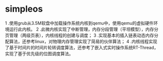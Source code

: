 # simpleos
1 .使用grub从3.5M软盘中加载操作系统内核到qemu中，使用qemu的虚拟硬件环境运行此内核。
2 .此微内核实现了中断管理，内存分段管理（平坦模型），内存分页管理（两级页表），内核线程的创建与调度；
3 .实现基本的插入链表动态内存分配算法，还参考linux，对物理内存管理实现了简易的伙伴算法；
4 .内核线程实现了基于时间片的时间片轮转调度算法，还参考了嵌入式实时操作系统RT-Thread，实现了基于优先级的位图调度算法。
